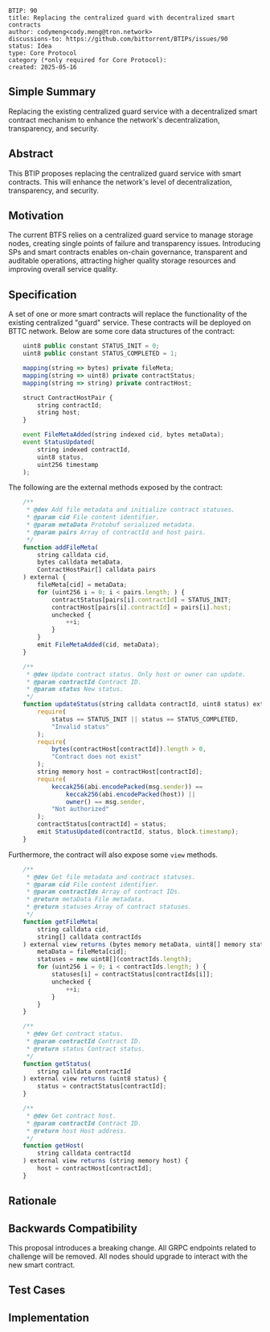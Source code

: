 ```
BTIP: 90
title: Replacing the centralized guard with decentralized smart contracts
author: codymeng<cody.meng@tron.network>
discussions-to: https://github.com/bittorrent/BTIPs/issues/90
status: Idea
type: Core Protocol
category (*only required for Core Protocol):
created: 2025-05-16
```

## Simple Summary

Replacing the existing centralized guard service with a decentralized smart contract mechanism to enhance the network's decentralization, transparency, and security.

## Abstract

This BTIP proposes replacing the centralized guard service with smart contracts. This will enhance the network's level of decentralization, transparency, and security.

## Motivation

The current BTFS relies on a centralized guard service to manage storage nodes, creating single points of failure and transparency issues. Introducing SPs and smart contracts enables on-chain governance, transparent and auditable operations, attracting higher quality storage resources and improving overall service quality.

## Specification

A set of one or more smart contracts will replace the functionality of the existing centralized "guard" service. These contracts will be deployed on BTTC network. Below are some core data structures of the contract:

```javascript
    uint8 public constant STATUS_INIT = 0;
    uint8 public constant STATUS_COMPLETED = 1;

    mapping(string => bytes) private fileMeta;
    mapping(string => uint8) private contractStatus;
    mapping(string => string) private contractHost;

    struct ContractHostPair {
        string contractId;
        string host;
    }

    event FileMetaAdded(string indexed cid, bytes metaData);
    event StatusUpdated(
        string indexed contractId,
        uint8 status,
        uint256 timestamp
    );

```

The following are the external methods exposed by the contract:

```javascript
    /**
     * @dev Add file metadata and initialize contract statuses.
     * @param cid File content identifier.
     * @param metaData Protobuf serialized metadata.
     * @param pairs Array of contractId and host pairs.
     */
    function addFileMeta(
        string calldata cid,
        bytes calldata metaData,
        ContractHostPair[] calldata pairs
    ) external {
        fileMeta[cid] = metaData;
        for (uint256 i = 0; i < pairs.length; ) {
            contractStatus[pairs[i].contractId] = STATUS_INIT;
            contractHost[pairs[i].contractId] = pairs[i].host;
            unchecked {
                ++i;
            }
        }
        emit FileMetaAdded(cid, metaData);
    }

    /**
     * @dev Update contract status. Only host or owner can update.
     * @param contractId Contract ID.
     * @param status New status.
     */
    function updateStatus(string calldata contractId, uint8 status) external {
        require(
            status == STATUS_INIT || status == STATUS_COMPLETED,
            "Invalid status"
        );
        require(
            bytes(contractHost[contractId]).length > 0,
            "Contract does not exist"
        );
        string memory host = contractHost[contractId];
        require(
            keccak256(abi.encodePacked(msg.sender)) ==
                keccak256(abi.encodePacked(host)) ||
                owner() == msg.sender,
            "Not authorized"
        );
        contractStatus[contractId] = status;
        emit StatusUpdated(contractId, status, block.timestamp);
    }
```

Furthermore, the contract will also expose some `view` methods.

```javascript
    /**
     * @dev Get file metadata and contract statuses.
     * @param cid File content identifier.
     * @param contractIds Array of contract IDs.
     * @return metaData File metadata.
     * @return statuses Array of contract statuses.
     */
    function getFileMeta(
        string calldata cid,
        string[] calldata contractIds
    ) external view returns (bytes memory metaData, uint8[] memory statuses) {
        metaData = fileMeta[cid];
        statuses = new uint8[](contractIds.length);
        for (uint256 i = 0; i < contractIds.length; ) {
            statuses[i] = contractStatus[contractIds[i]];
            unchecked {
                ++i;
            }
        }
    }

    /**
     * @dev Get contract status.
     * @param contractId Contract ID.
     * @return status Contract status.
     */
    function getStatus(
        string calldata contractId
    ) external view returns (uint8 status) {
        status = contractStatus[contractId];
    }

    /**
     * @dev Get contract host.
     * @param contractId Contract ID.
     * @return host Host address.
     */
    function getHost(
        string calldata contractId
    ) external view returns (string memory host) {
        host = contractHost[contractId];
    }
```

## Rationale

## Backwards Compatibility

This proposal introduces a breaking change. All GRPC endpoints related to challenge will be removed. All nodes should upgrade to interact with the new smart contract.

## Test Cases

## Implementation
